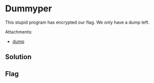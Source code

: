 # Dummyper

This stupid program has encrypted our flag.
We only have a dump left.

Attachments:
* [dump](./dump)

## Solution

## Flag
